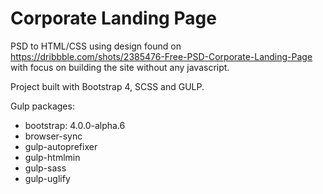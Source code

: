 # Corporate Landing Page

PSD to HTML/CSS using design found on https://dribbble.com/shots/2385476-Free-PSD-Corporate-Landing-Page with focus on building the site without any javascript.

Project built with Bootstrap 4, SCSS and GULP.

Gulp packages:
* bootstrap: 4.0.0-alpha.6
* browser-sync
* gulp-autoprefixer
* gulp-htmlmin
* gulp-sass
* gulp-uglify
